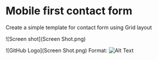 # Mobile first contact form
Create a simple template for contact form using Grid layout

![Screen shot](Screen Shot.png)

![GitHub Logo](Screen Shot.png)
Format: ![Alt Text](url)
